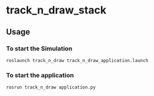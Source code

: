 # track_n_draw_stack

## Usage
### To start the Simulation
`roslaunch track_n_draw track_n_draw_application.launch`
### To start the application
`rosrun track_n_draw application.py `

